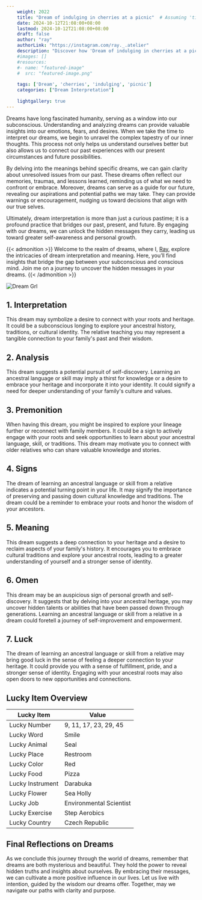 ```yaml
---
    weight: 2022
    title: "Dream of indulging in cherries at a picnic"  # Assuming 'title' column exists
    date: 2024-10-12T21:08:00+08:00
    lastmod: 2024-10-12T21:08:00+08:00
    draft: false
    author: "ray"
    authorLink: "https://instagram.com/ray._.atelier"
    description: "Discover how 'Dream of indulging in cherries at a picnic' can interpret your future and uncover its significant meanings in your life."
    #images: []
    #resources:
    #- name: "featured-image"
    #  src: "featured-image.png"
    
    tags: ['Dream', 'cherries', 'indulging', 'picnic']
    categories: ["Dream Interpretation"]
    
    lightgallery: true
---
```

    
Dreams have long fascinated humanity, serving as a window into our subconscious. Understanding and analyzing dreams can provide valuable insights into our emotions, fears, and desires. When we take the time to interpret our dreams, we begin to unravel the complex tapestry of our inner thoughts. This process not only helps us understand ourselves better but also allows us to connect our past experiences with our present circumstances and future possibilities.

By delving into the meanings behind specific dreams, we can gain clarity about unresolved issues from our past. These dreams often reflect our memories, traumas, and lessons learned, reminding us of what we need to confront or embrace. Moreover, dreams can serve as a guide for our future, revealing our aspirations and potential paths we may take. They can provide warnings or encouragement, nudging us toward decisions that align with our true selves.

Ultimately, dream interpretation is more than just a curious pastime; it is a profound practice that bridges our past, present, and future. By engaging with our dreams, we can unlock the hidden messages they carry, leading us toward greater self-awareness and personal growth.

{{< admonition >}}
Welcome to the realm of dreams, where I, [Ray](https://instagram.com/ray._.atelier), explore the intricacies of dream interpretation and meaning. Here, you’ll find insights that bridge the gap between your subconscious and conscious mind. Join me on a journey to uncover the hidden messages in your dreams.
{{< /admonition >}}

![Dream Grl](https://cdn.pixabay.com/photo/2017/11/02/03/35/gothic-2910057_1280.jpg "Dream Grl")

## 1. Interpretation
 This dream may symbolize a desire to connect with your roots and heritage. It could be a subconscious longing to explore your ancestral history, traditions, or cultural identity. The relative teaching you may represent a tangible connection to your family's past and their wisdom.

## 2. Analysis
 This dream suggests a potential pursuit of self-discovery. Learning an ancestral language or skill may imply a thirst for knowledge or a desire to embrace your heritage and incorporate it into your identity. It could signify a need for deeper understanding of your family's culture and values.

## 3. Premonition
 When having this dream, you might be inspired to explore your lineage further or reconnect with family members. It could be a sign to actively engage with your roots and seek opportunities to learn about your ancestral language, skill, or traditions. This dream may motivate you to connect with older relatives who can share valuable knowledge and stories.

## 4. Signs
 The dream of learning an ancestral language or skill from a relative indicates a potential turning point in your life. It may signify the importance of preserving and passing down cultural knowledge and traditions. The dream could be a reminder to embrace your roots and honor the wisdom of your ancestors.

## 5. Meaning
 This dream suggests a deep connection to your heritage and a desire to reclaim aspects of your family's history. It encourages you to embrace cultural traditions and explore your ancestral roots, leading to a greater understanding of yourself and a stronger sense of identity.

## 6. Omen
 This dream may be an auspicious sign of personal growth and self-discovery. It suggests that by delving into your ancestral heritage, you may uncover hidden talents or abilities that have been passed down through generations. Learning an ancestral language or skill from a relative in a dream could foretell a journey of self-improvement and empowerment.

## 7. Luck
 The dream of learning an ancestral language or skill from a relative may bring good luck in the sense of feeling a deeper connection to your heritage. It could provide you with a sense of fulfillment, pride, and a stronger sense of identity. Engaging with your ancestral roots may also open doors to new opportunities and connections.

## Lucky Item Overview
| Lucky Item          | Value              |
|---------------|--------------------|
| Lucky Number        | 9, 11, 17, 23, 29, 45  |
| Lucky Word          | Smile |
| Lucky Animal        | Seal |
| Lucky Place         | Restroom     |
| Lucky Color         | Red     |
| Lucky Food          | Pizza      |
| Lucky Instrument    | Darabuka |
| Lucky Flower        | Sea Holly    |
| Lucky Job           | Environmental Scientist       |
| Lucky Exercise      | Step Aerobics  |
| Lucky Country       | Czech Republic    |


##  Final Reflections on Dreams

As we conclude this journey through the world of dreams, remember that dreams are both mysterious and beautiful. They hold the power to reveal hidden truths and insights about ourselves. By embracing their messages, we can cultivate a more positive influence in our lives. Let us live with intention, guided by the wisdom our dreams offer. Together, may we navigate our paths with clarity and purpose.

